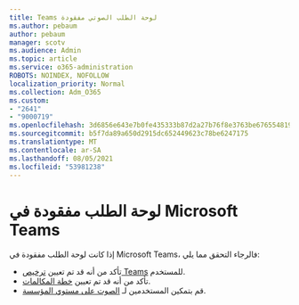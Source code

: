 ```yaml
---
title: Teams لوحة الطلب الصوتي مفقودة
ms.author: pebaum
author: pebaum
manager: scotv
ms.audience: Admin
ms.topic: article
ms.service: o365-administration
ROBOTS: NOINDEX, NOFOLLOW
localization_priority: Normal
ms.collection: Adm_O365
ms.custom:
- "2641"
- "9000719"
ms.openlocfilehash: 3d6856e643e7b0fe435333b87d2a27b76f8e3763be676554819d0147a352273f
ms.sourcegitcommit: b5f7da89a650d2915dc652449623c78be6247175
ms.translationtype: MT
ms.contentlocale: ar-SA
ms.lasthandoff: 08/05/2021
ms.locfileid: "53981238"
---
```

# <a name="dial-pad-is-missing-in-microsoft-teams"></a>لوحة الطلب مفقودة في Microsoft Teams 

إذا كانت لوحة الطلب مفقودة في Microsoft Teams، فالرجاء التحقق مما يلي:

- تأكد من أنه قد تم تعيين [ترخيص Teams](https://docs.microsoft.com/MicrosoftTeams/assign-teams-licenses) للمستخدم.
- تأكد من أنه قد تم تعيين [خطة المكالمات](https://docs.microsoft.com/MicrosoftTeams/calling-plan-landing-page).
- قم بتمكين المستخدمين لـ [الصوت على مستوي المؤسسة](https://docs.microsoft.com/skypeforbusiness/skype-for-business-hybrid-solutions/plan-your-phone-system-cloud-pbx-solution/enable-users-for-enterprise-voice-online-and-phone-system-voicemail#to-enable-your-users-for-phone-system-in-office-365-voice-and-voicemail).
